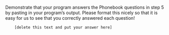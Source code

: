 Demonstrate that your program answers the Phonebook
   questions in step 5 by pasting in your program’s output. Please
   format this nicely so that it is easy for us to see that you
   correctly answered each question!
```
    [delete this text and put your answer here]
```
